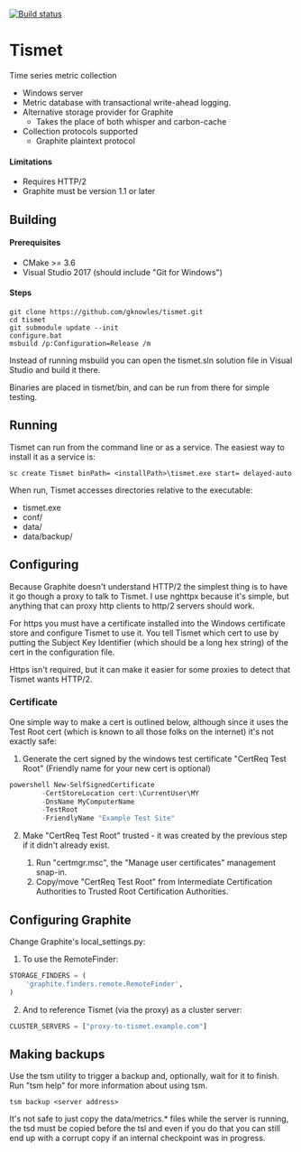 <!--
Copyright Glen Knowles 2016 - 2018.
Distributed under the Boost Software License, Version 1.0.
-->

[![Build status](https://ci.appveyor.com/api/projects/status/nlcftmonh607sv3a?svg=true)
    ](https://ci.appveyor.com/project/gknowles/tismet "msvc 2017")

# Tismet

Time series metric collection

- Windows server
- Metric database with transactional write-ahead logging.
- Alternative storage provider for Graphite
  - Takes the place of both whisper and carbon-cache
- Collection protocols supported
  - Graphite plaintext protocol

#### Limitations
- Requires HTTP/2
- Graphite must be version 1.1 or later


## Building
#### Prerequisites
  - CMake >= 3.6
  - Visual Studio 2017 (should include "Git for Windows")

#### Steps
~~~ batch
git clone https://github.com/gknowles/tismet.git
cd tismet
git submodule update --init
configure.bat
msbuild /p:Configuration=Release /m
~~~

Instead of running msbuild you can open the tismet.sln solution file in
Visual Studio and build it there.

Binaries are placed in tismet/bin, and can be run from there for simple
testing.


## Running
Tismet can run from the command line or as a service. The easiest way to
install it as a service is:
~~~ batch
sc create Tismet binPath= <installPath>\tismet.exe start= delayed-auto
~~~

When run, Tismet accesses directories relative to the executable:
  - tismet.exe
  - conf/
  - data/
  - data/backup/


## Configuring
Because Graphite doesn't understand HTTP/2 the simplest thing is to have it go
though a proxy to talk to Tismet. I use nghttpx because it's simple, but
anything that can proxy http clients to http/2 servers should work.

For https you must have a certificate installed into the Windows certificate
store and configure Tismet to use it. You tell Tismet which cert to use by
putting the Subject Key Identifier (which should be a long hex string) of the
cert in the configuration file.

Https isn't required, but it can make it easier for some proxies to detect that
Tismet wants HTTP/2.

### Certificate
One simple way to make a cert is outlined below, although since it uses the
Test Root cert (which is known to all those folks on the internet) it's not
exactly safe:
1. Generate the cert signed by the windows test certificate "CertReq Test Root"
(Friendly name for your new cert is optional)
~~~ powershell
powershell New-SelfSignedCertificate
        -CertStoreLocation cert:\CurrentUser\MY
        -DnsName MyComputerName
        -TestRoot
        -FriendlyName "Example Test Site"
~~~

2. Make "CertReq Test Root" trusted - it was created by the previous step if
it didn't already exist.

   1. Run "certmgr.msc", the "Manage user certificates" management snap-in.
   2. Copy/move "CertReq Test Root" from Intermediate Certification Authorities
to Trusted Root Certification Authorities.


## Configuring Graphite

Change Graphite's local_settings.py:
1. To use the RemoteFinder:
~~~ python
STORAGE_FINDERS = (
    'graphite.finders.remote.RemoteFinder',
)
~~~

2. And to reference Tismet (via the proxy) as a cluster server:
~~~ python
CLUSTER_SERVERS = ["proxy-to-tismet.example.com"]
~~~


## Making backups

Use the tsm utility to trigger a backup and, optionally, wait for it to finish.
Run "tsm help" for more information about using tsm.

~~~ batch
tsm backup <server address>
~~~

It's not safe to just copy the data/metrics.* files while the server is running,
the tsd must be copied before the tsl and even if you do that you can still end
up with a corrupt copy if an internal checkpoint was in progress.
